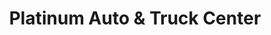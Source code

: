 ---
title: "Platinum Auto & Truck Center"
url: /white-marsh/platinum-auto-and-truck-center/
shop: car
---